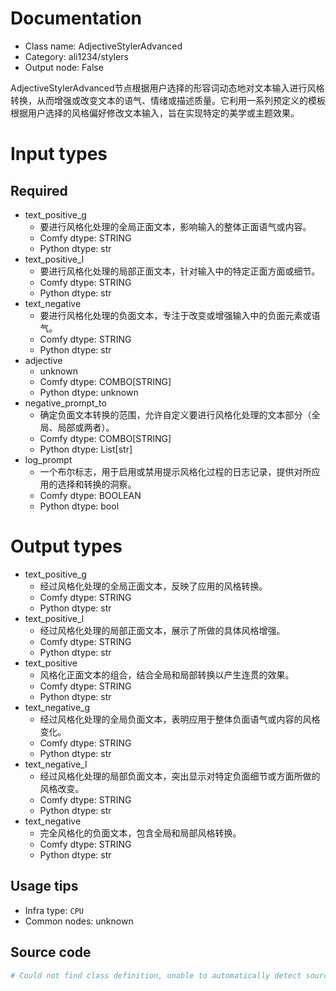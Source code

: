 
# Documentation
- Class name: AdjectiveStylerAdvanced
- Category: ali1234/stylers
- Output node: False

AdjectiveStylerAdvanced节点根据用户选择的形容词动态地对文本输入进行风格转换，从而增强或改变文本的语气、情绪或描述质量。它利用一系列预定义的模板根据用户选择的风格偏好修改文本输入，旨在实现特定的美学或主题效果。

# Input types
## Required
- text_positive_g
    - 要进行风格化处理的全局正面文本，影响输入的整体正面语气或内容。
    - Comfy dtype: STRING
    - Python dtype: str
- text_positive_l
    - 要进行风格化处理的局部正面文本，针对输入中的特定正面方面或细节。
    - Comfy dtype: STRING
    - Python dtype: str
- text_negative
    - 要进行风格化处理的负面文本，专注于改变或增强输入中的负面元素或语气。
    - Comfy dtype: STRING
    - Python dtype: str
- adjective
    - unknown
    - Comfy dtype: COMBO[STRING]
    - Python dtype: unknown
- negative_prompt_to
    - 确定负面文本转换的范围，允许自定义要进行风格化处理的文本部分（全局、局部或两者）。
    - Comfy dtype: COMBO[STRING]
    - Python dtype: List[str]
- log_prompt
    - 一个布尔标志，用于启用或禁用提示风格化过程的日志记录，提供对所应用的选择和转换的洞察。
    - Comfy dtype: BOOLEAN
    - Python dtype: bool

# Output types
- text_positive_g
    - 经过风格化处理的全局正面文本，反映了应用的风格转换。
    - Comfy dtype: STRING
    - Python dtype: str
- text_positive_l
    - 经过风格化处理的局部正面文本，展示了所做的具体风格增强。
    - Comfy dtype: STRING
    - Python dtype: str
- text_positive
    - 风格化正面文本的组合，结合全局和局部转换以产生连贯的效果。
    - Comfy dtype: STRING
    - Python dtype: str
- text_negative_g
    - 经过风格化处理的全局负面文本，表明应用于整体负面语气或内容的风格变化。
    - Comfy dtype: STRING
    - Python dtype: str
- text_negative_l
    - 经过风格化处理的局部负面文本，突出显示对特定负面细节或方面所做的风格改变。
    - Comfy dtype: STRING
    - Python dtype: str
- text_negative
    - 完全风格化的负面文本，包含全局和局部风格转换。
    - Comfy dtype: STRING
    - Python dtype: str


## Usage tips
- Infra type: `CPU`
- Common nodes: unknown


## Source code
```python
# Could not find class definition, unable to automatically detect source code
```
